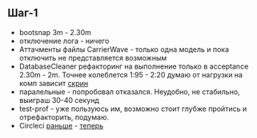 ## Шаг-1

- bootsnap 3m - 2.30m
- отключение лога  - ничего
- Аттачменты файлы CarrierWave  - только одна модель и пока отключить не представляется возможным
- DatabaseCleaner рефакторинг на выполнение только в acceptance  2.30m - 2m. Точнее колеблется 1:95 - 2:20 думаю от нагрузки на комп зависит [скрин](https://prnt.sc/rj6515) 
- паралельные - попробовал  отказался. Неудобно, не стабильно, выиграш 30-40 секунд
- test-prof - уже пользуюсь им, возможно стоит глубже пройтись и отрефакторить, подумаю.
- Сircleci [раньше](https://prnt.sc/rj5udb) - [теперь](https://prnt.sc/rj5tit)
